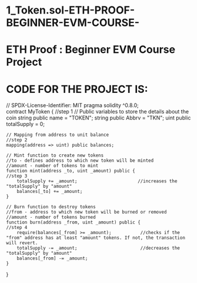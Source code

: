 # 1_Token.sol-ETH-PROOF-BEGINNER-EVM-COURSE-
# ETH Proof : Beginner EVM Course Project
# CODE FOR THE PROJECT IS:






// SPDX-License-Identifier: MIT
pragma solidity ^0.8.0;                   
contract MyToken {                                                    //step 1
    // Public variables to store the details about the coin
    string public name = "TOKEN";
    string public Abbrv = "TKN";
    uint public totalSupply = 0;

    // Mapping from address to unit balance                           //step 2
    mapping(address => uint) public balances;

    // Mint function to create new tokens
    //to - defines address to which new token will be minted
    //amount - number of tokens to mint
    function mint(address _to, uint _amount) public {                 //step 3
        totalSupply += _amount;                       //increases the "totalSupply" by "amount"
        balances[_to] += _amount;
    }

    // Burn function to destroy tokens
    //from - address to which new token will be burned or removed
    //amount - number of tokens burned 
    function burn(address _from, uint _amount) public {               //step 4
        require(balances[_from] >= _amount);           //checks if the "from" address has at least "amount" tokens. If not, the transaction will revert.
        totalSupply -= _amount;                        //decreases the "totalSupply" by "amount"
        balances[_from] -= _amount;
    }
}
